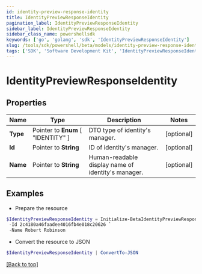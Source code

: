 ```yaml
---
id: identity-preview-response-identity
title: IdentityPreviewResponseIdentity
pagination_label: IdentityPreviewResponseIdentity
sidebar_label: IdentityPreviewResponseIdentity
sidebar_class_name: powershellsdk
keywords: ['go', 'golang', 'sdk', 'IdentityPreviewResponseIdentity'] 
slug: /tools/sdk/powershell/beta/models/identity-preview-response-identity
tags: ['SDK', 'Software Development Kit', 'IdentityPreviewResponseIdentity']
---
```



# IdentityPreviewResponseIdentity

## Properties

Name | Type | Description | Notes
------------ | ------------- | ------------- | -------------
**Type** |  Pointer to  **Enum** [  "IDENTITY" ] | DTO type of identity&#39;s manager. | [optional] 
**Id** |  Pointer to **String** | ID of identity&#39;s manager. | [optional] 
**Name** |  Pointer to **String** | Human-readable display name of identity&#39;s manager. | [optional] 

## Examples

- Prepare the resource
```powershell
$IdentityPreviewResponseIdentity = Initialize-BetaIdentityPreviewResponseIdentity  -Type IDENTITY `
 -Id 2c4180a46faadee4016fb4e018c20626 `
 -Name Robert Robinson
```

- Convert the resource to JSON
```powershell
$IdentityPreviewResponseIdentity | ConvertTo-JSON
```


[[Back to top]](#) 

